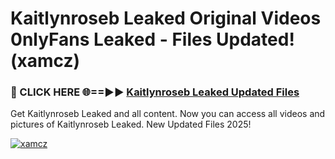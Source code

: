 # Kaitlynroseb Leaked Original Videos 0nlyFans Leaked - Files Updated! (xamcz)

<h3>🔴 CLICK HERE 🌐==►► <a href="https://tinyurl.com/ms9xzufz" rel="nofollow">Kaitlynroseb Leaked Updated Files</a></h3>

Get Kaitlynroseb Leaked and all content. Now you can access all videos and pictures of Kaitlynroseb Leaked. New Updated Files 2025!

[![xamcz](https://i.imgur.com/PQ7UWWw.gif)](https://tinyurl.com/ms9xzufz)
